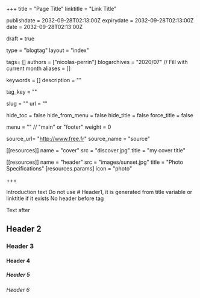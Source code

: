 +++
title = "Page Title"
linktitle = "Link Title"

publishdate = 2032-09-28T02:13:00Z
expirydate = 2032-09-28T02:13:00Z
date = 2032-09-28T02:13:00Z

draft = true

type = "blogtag"
layout = "index"

tags= []
authors = ["nicolas-perrin"]
blogarchives = "2020/07" // Fill with current month
aliases = []

keywords = []
description = ""

tag_key = ""

slug = ""
url = ""

hide_toc = false
hide_from_menu = false
hide_title = false
force_title = false

menu = "" // "main" or "footer"
weight = 0

source_url= "http://www.free.fr"
source_name = "source"

[[resources]]
  name = "cover"
  src = "discover.jpg"
  title = "my cover title"

[[resources]]
    name = "header"
    src = "images/sunset.jpg"
    title = "Photo Specifications"
    [resources.params]
        icon = "photo"

+++

Introduction text
Do not use # Header1, it is generated from title variable or linktitle if it exists
No header before <!--more--> tag

<!--more-->

Text after

## Header 2

### Header 3

#### Header 4

##### Header 5

###### Header 6

